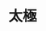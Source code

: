 ---
title:          太極
slug:           tmotc

names:
  english:      The Master of Tai Chi
  previous:
genre:          民初
episodes:       25
producer:       梁家樹
broadcast:
  start:        2008-02-24
  end:          2008-03-28
starring:       趙文卓、林峯、胡杏兒、馬國明、吳美珩

synopsis:       孤兒巫馬（趙文卓）在山野長大，自幼跟隨師父（劉兆銘）學習太極。被父母遺棄的經歷令他對世界充滿仇恨；為解除馬心中揮之不去的仇恨，他的師父不惜捨身成仁。 為了報答師父，同時完成父親宏揚武道的心願，馬踏上了追求太極最高境界之路。 在這路上，他遇上單戀自己的軍閥千金言子規（胡杏兒），互相扶持的紅顏知己桑青（吳美珩），視為勁敵的蒼龍派掌門人段曉星（林峯），以及推波作瀾的南方高手閭丘傲（郭政鴻），令他求道的路上處處碰到障礙及挑戰……

characters:
  -
    fullname:       言翠翹
    age:            24
    identity:       富家女
    appearance:     1-24
    personality:    溫柔中帶點嫵媚，楚楚可憐、弱不禁風，男子見到總希望要保護她，是言系軍隊統領言百滔的私生女，生母因早年死去，她便跟隨著父親一家人生活，但在家中卻地位卑微，同父異母的妹妹言子規更待她如婢女一般，但她卻從沒怨言，逆來順受，且視子規為親生妹妹般疼愛；對於愛情，因著母親的陰影，令翠翹更執著於名份，認為必須要當正室，絕不肯當妾侍，因為在她生命裡，她一直活在別人之下，她渴望名正言順成為別人的正室，擁有一個屬於自己的家庭，為了達成心願，有時會不惜利用美色，只希望留住男人的心。
    background:     民國初立，政局不穩，軍閥爭權，父親言百滔的軍隊失勢，翠翹跟隨家人逃亡，因為錯信情報，不幸遭遇伏擊，父母及弟弟慘死，幸得巫馬及米豐年及時相救，才能與同父異母的子規逃出生天。
    happenings:     翠翹帶著子規，無依無靠，感到萬分徬徨，心裡只渴望找個值得信任的男人依傍，不再流離失所。這時，翠翹因一次意外跌入河中，豐年奮身撲救，兩人衣衫盡濕，豐年一時情不自禁，與翠翹發生了關係。翠翹滿以為豐年可付託終生，並肩負起照顧她兩姊妹的責任，但她卻不知豐年早已有個未婚妻桑青。<br>翠翹打算與子規找個地方安安定定生活下去，可是子規報仇心切，翠翹沒法勸止，她害怕會失去唯一的摯親，於是便使計騙巫馬代子規報仇，怎料，事成後竟累得巫馬成了殺人犯，被判死刑，翠翹雖感到內疚，但為了保護子規的安全，卻始終義無反顧。<br>翠翹一心要做豐年的妻子，自子規獨個前往上海避開逼婚，翠翹便與豐年於京城落腳。翠翹身懷亡母的一條涼茶秘方，於是跟豐年在京城開了小店賣飽點以謀生計。<br>一日翠翹重遇子規，卻發現子規已失憶，更成了「蒼龍派」少主段曉星的表妹，翠翹權衡輕重，認為子規留在曉星身邊，總比回復言子規的身份好，於是扮作不認識子規，其實心中仍時時關心著妹妹的種種。後來子規回復記憶，要翠翹答應保守秘密，翠翹只餘子規一個親人，當然事事順從，姊妹的情誼比昔日更深。

---